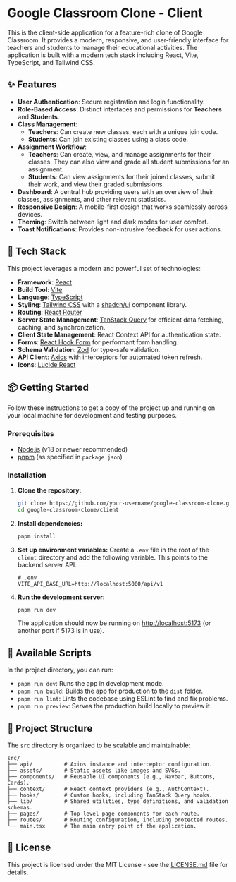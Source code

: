 # Google Classroom Clone - Client

This is the client-side application for a feature-rich clone of Google Classroom. It provides a modern, responsive, and user-friendly interface for teachers and students to manage their educational activities. The application is built with a modern tech stack including React, Vite, TypeScript, and Tailwind CSS.

## ✨ Features

- **User Authentication**: Secure registration and login functionality.
- **Role-Based Access**: Distinct interfaces and permissions for **Teachers** and **Students**.
- **Class Management**:
  - **Teachers**: Can create new classes, each with a unique join code.
  - **Students**: Can join existing classes using a class code.
- **Assignment Workflow**:
  - **Teachers**: Can create, view, and manage assignments for their classes. They can also view and grade all student submissions for an assignment.
  - **Students**: Can view assignments for their joined classes, submit their work, and view their graded submissions.
- **Dashboard**: A central hub providing users with an overview of their classes, assignments, and other relevant statistics.
- **Responsive Design**: A mobile-first design that works seamlessly across devices.
- **Theming**: Switch between light and dark modes for user comfort.
- **Toast Notifications**: Provides non-intrusive feedback for user actions.

## 🚀 Tech Stack

This project leverages a modern and powerful set of technologies:

- **Framework**: [React](https://reactjs.org/)
- **Build Tool**: [Vite](https://vitejs.dev/)
- **Language**: [TypeScript](https://www.typescriptlang.org/)
- **Styling**: [Tailwind CSS](https://tailwindcss.com/) with a [shadcn/ui](https://ui.shadcn.com/) component library.
- **Routing**: [React Router](https://reactrouter.com/)
- **Server State Management**: [TanStack Query](https://tanstack.com/query/latest) for efficient data fetching, caching, and synchronization.
- **Client State Management**: React Context API for authentication state.
- **Forms**: [React Hook Form](https://react-hook-form.com/) for performant form handling.
- **Schema Validation**: [Zod](https://zod.dev/) for type-safe validation.
- **API Client**: [Axios](https://axios-http.com/) with interceptors for automated token refresh.
- **Icons**: [Lucide React](https://lucide.dev/)

## 📦 Getting Started

Follow these instructions to get a copy of the project up and running on your local machine for development and testing purposes.

### Prerequisites

- [Node.js](https://nodejs.org/) (v18 or newer recommended)
- [pnpm](https://pnpm.io/) (as specified in `package.json`)

### Installation

1.  **Clone the repository:**
    ```sh
    git clone https://github.com/your-username/google-classroom-clone.git
    cd google-classroom-clone/client
    ```

2.  **Install dependencies:**
    ```sh
    pnpm install
    ```

3.  **Set up environment variables:**
    Create a `.env` file in the root of the `client` directory and add the following variable. This points to the backend server API.
    ```env
    # .env
    VITE_API_BASE_URL=http://localhost:5000/api/v1
    ```

4.  **Run the development server:**
    ```sh
    pnpm run dev
    ```
    The application should now be running on [http://localhost:5173](http://localhost:5173) (or another port if 5173 is in use).

## 📜 Available Scripts

In the project directory, you can run:

- `pnpm run dev`: Runs the app in development mode.
- `pnpm run build`: Builds the app for production to the `dist` folder.
- `pnpm run lint`: Lints the codebase using ESLint to find and fix problems.
- `pnpm run preview`: Serves the production build locally to preview it.

## 📁 Project Structure

The `src` directory is organized to be scalable and maintainable:

```
src/
├── api/          # Axios instance and interceptor configuration.
├── assets/       # Static assets like images and SVGs.
├── components/   # Reusable UI components (e.g., Navbar, Buttons, Cards).
├── context/      # React context providers (e.g., AuthContext).
├── hooks/        # Custom hooks, including TanStack Query hooks.
├── lib/          # Shared utilities, type definitions, and validation schemas.
├── pages/        # Top-level page components for each route.
├── routes/       # Routing configuration, including protected routes.
└── main.tsx      # The main entry point of the application.
```

## 📄 License

This project is licensed under the MIT License - see the [LICENSE.md](LICENSE.md) file for details.

